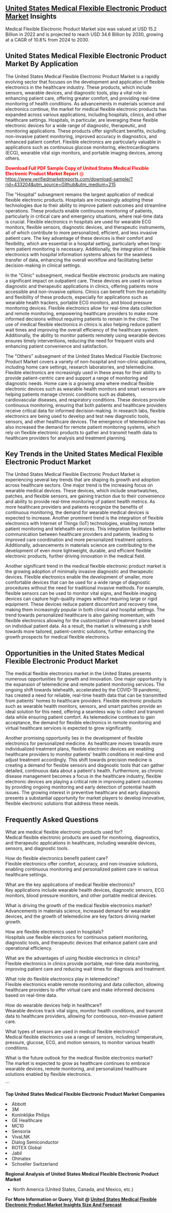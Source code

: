 <h2><a href="https://www.verifiedmarketreports.com/download-sample/?rid=433204&amp;utm_source=Github&amp;utm_medium=215" target="_blank">United States Medical Flexible Electronic Product Market</a> Insights</h2><p>Medical Flexible Electronic Product Market size was valued at USD 15.2 Billion in 2022 and is projected to reach USD 34.6 Billion by 2030, growing at a CAGR of 10.8% from 2024 to 2030.</p><p> <h2>United States Medical Flexible Electronic Product Market By Application</h2> <p>The United States Medical Flexible Electronic Product Market is a rapidly evolving sector that focuses on the development and application of flexible electronics in the healthcare industry. These products, which include sensors, wearable devices, and diagnostic tools, play a vital role in enhancing patient care, offering greater comfort, and providing real-time monitoring of health conditions. As advancements in materials science and electronics continue, the market for medical flexible electronic products has expanded across various applications, including hospitals, clinics, and other healthcare settings. Hospitals, in particular, are leveraging these flexible electronic devices for a wide range of diagnostic, therapeutic, and monitoring applications. These products offer significant benefits, including non-invasive patient monitoring, improved accuracy in diagnostics, and enhanced patient comfort. Flexible electronics are particularly valuable in applications such as continuous glucose monitoring, electrocardiograms (ECG), wearable vital sign monitors, and portable imaging devices, among others. <p><span class=""><span style="color: #ff0000;"><strong>Download Full PDF Sample Copy of United States Medical Flexible Electronic Product Market Report</strong> @ </span><a href="https://www.verifiedmarketreports.com/download-sample/?rid=433204&amp;utm_source=Github&amp;utm_medium=215" target="_blank">https://www.verifiedmarketreports.com/download-sample/?rid=433204&amp;utm_source=Github&amp;utm_medium=215</a></span></p></p> <p>The "Hospital" subsegment remains the largest application of medical flexible electronic products. Hospitals are increasingly adopting these technologies due to their ability to improve patient outcomes and streamline operations. These products enable continuous monitoring of patients, particularly in critical care and emergency situations, where real-time data is crucial. Flexible electronics in hospitals are used for wearable ECG monitors, flexible sensors, diagnostic devices, and therapeutic instruments, all of which contribute to more personalized, efficient, and less invasive patient care. The key advantage of these devices is their comfort and flexibility, which are essential in a hospital setting, particularly when long-term patient monitoring is necessary. Additionally, the integration of flexible electronics with hospital information systems allows for the seamless transfer of data, enhancing the overall workflow and facilitating better decision-making in clinical settings.</p> <p>In the "Clinic" subsegment, medical flexible electronic products are making a significant impact on outpatient care. These devices are used in various diagnostic and therapeutic applications in clinics, offering patients more accessible and non-invasive options. Clinics can benefit from the portability and flexibility of these products, especially for applications such as wearable health trackers, portable ECG monitors, and blood pressure monitoring devices. Flexible electronics allow for real-time data collection and remote monitoring, empowering healthcare providers to make more informed decisions without requiring patients to remain in the clinic. The use of medical flexible electronics in clinics is also helping reduce patient wait times and improving the overall efficiency of the healthcare system. Additionally, the ability to monitor patients remotely using wearable devices ensures timely interventions, reducing the need for frequent visits and enhancing patient convenience and satisfaction.</p> <p>The "Others" subsegment of the United States Medical Flexible Electronic Product Market covers a variety of non-hospital and non-clinic applications, including home care settings, research laboratories, and telemedicine. Flexible electronics are increasingly used in these areas for their ability to provide patient-centric care and support a range of monitoring and diagnostic needs. Home care is a growing area where medical flexible electronic devices such as wearable health monitors and smart sensors are helping patients manage chronic conditions such as diabetes, cardiovascular diseases, and respiratory conditions. These devices provide continuous monitoring, ensuring that both patients and healthcare providers receive critical data for informed decision-making. In research labs, flexible electronics are being used to develop and test new diagnostic tools, sensors, and other healthcare devices. The emergence of telemedicine has also increased the demand for remote patient monitoring systems, which rely on flexible electronic products to gather and transmit health data to healthcare providers for analysis and treatment planning.</p> <h2>Key Trends in the United States Medical Flexible Electronic Product Market</h2> <p>The United States Medical Flexible Electronic Product Market is experiencing several key trends that are shaping its growth and adoption across healthcare sectors. One major trend is the increasing focus on wearable medical devices. These devices, which include smartwatches, patches, and flexible sensors, are gaining traction due to their convenience and ability to provide real-time monitoring of patient health metrics. As more healthcare providers and patients recognize the benefits of continuous monitoring, the demand for wearable medical devices is expected to increase. Another prominent trend is the integration of flexible electronics with Internet of Things (IoT) technologies, enabling remote patient monitoring and telehealth services. This integration facilitates better communication between healthcare providers and patients, leading to improved care coordination and more personalized treatment options. Additionally, advancements in materials science are contributing to the development of even more lightweight, durable, and efficient flexible electronic products, further driving innovation in the medical field.</p> <p>Another significant trend in the medical flexible electronic product market is the growing adoption of minimally invasive diagnostic and therapeutic devices. Flexible electronics enable the development of smaller, more comfortable devices that can be used for a wide range of diagnostic procedures without the need for traditional invasive methods. For example, flexible sensors can be used to monitor vital signs, and flexible imaging devices can capture high-quality images without requiring large or rigid equipment. These devices reduce patient discomfort and recovery time, making them increasingly popular in both clinical and hospital settings. The trend towards personalized healthcare is also gaining momentum, with flexible electronics allowing for the customization of treatment plans based on individual patient data. As a result, the market is witnessing a shift towards more tailored, patient-centric solutions, further enhancing the growth prospects for medical flexible electronics.</p> <h2>Opportunities in the United States Medical Flexible Electronic Product Market</h2> <p>The medical flexible electronics market in the United States presents numerous opportunities for growth and innovation. One major opportunity is the expansion of telemedicine and remote patient monitoring services. The ongoing shift towards telehealth, accelerated by the COVID-19 pandemic, has created a need for reliable, real-time health data that can be transmitted from patients' homes to healthcare providers. Flexible electronic products such as wearable health monitors, sensors, and smart patches provide an ideal solution for this need, offering a seamless way to collect and transmit data while ensuring patient comfort. As telemedicine continues to gain acceptance, the demand for flexible electronics in remote monitoring and virtual healthcare services is expected to grow significantly. <p>Another promising opportunity lies in the development of flexible electronics for personalized medicine. As healthcare moves towards more individualized treatment plans, flexible electronic devices are enabling healthcare providers to monitor patients' health conditions in real-time and adjust treatment accordingly. This shift towards precision medicine is creating a demand for flexible sensors and diagnostic tools that can gather detailed, continuous data about a patient's health. Furthermore, as chronic disease management becomes a focus in the healthcare industry, flexible electronic devices are playing a critical role in improving patient outcomes by providing ongoing monitoring and early detection of potential health issues. The growing interest in preventive healthcare and early diagnosis presents a substantial opportunity for market players to develop innovative, flexible electronic solutions that address these needs.</p> <h2>Frequently Asked Questions</h2> <p>What are medical flexible electronic products used for? <br>Medical flexible electronic products are used for monitoring, diagnostics, and therapeutic applications in healthcare, including wearable devices, sensors, and diagnostic tools.</p> <p>How do flexible electronics benefit patient care? <br>Flexible electronics offer comfort, accuracy, and non-invasive solutions, enabling continuous monitoring and personalized patient care in various healthcare settings.</p> <p>What are the key applications of medical flexible electronics? <br>Key applications include wearable health devices, diagnostic sensors, ECG monitors, blood pressure monitors, and other portable medical devices.</p> <p>What is driving the growth of the medical flexible electronics market? <br>Advancements in materials science, increased demand for wearable devices, and the growth of telemedicine are key factors driving market growth.</p> <p>How are flexible electronics used in hospitals? <br>Hospitals use flexible electronics for continuous patient monitoring, diagnostic tools, and therapeutic devices that enhance patient care and operational efficiency.</p> <p>What are the advantages of using flexible electronics in clinics? <br>Flexible electronics in clinics provide portable, real-time data monitoring, improving patient care and reducing wait times for diagnosis and treatment.</p> <p>What role do flexible electronics play in telemedicine? <br>Flexible electronics enable remote monitoring and data collection, allowing healthcare providers to offer virtual care and make informed decisions based on real-time data.</p> <p>How do wearable devices help in healthcare? <br>Wearable devices track vital signs, monitor health conditions, and transmit data to healthcare providers, allowing for continuous, non-invasive patient care.</p> <p>What types of sensors are used in medical flexible electronics? <br>Medical flexible electronics use a range of sensors, including temperature, pressure, glucose, ECG, and motion sensors, to monitor various health conditions.</p> <p>What is the future outlook for the medical flexible electronics market? <br>The market is expected to grow as healthcare continues to embrace wearable devices, remote monitoring, and personalized healthcare solutions enabled by flexible electronics.</p> ```</p><p><strong>Top United States Medical Flexible Electronic Product Market Companies</strong></p><div data-test-id=""><p><li>Abbott</li><li> 3M</li><li> Koninklijke Philips</li><li> GE Healthcare</li><li> MC10</li><li> Sensoria</li><li> VivaLNK</li><li> Dialog Semiconductor</li><li> ROTEX Global</li><li> Jabil</li><li> Ohmatex</li><li> Schoeller Switzerland</li></p><div><strong>Regional Analysis of&nbsp;United States Medical Flexible Electronic Product Market</strong></div><ul><li dir="ltr"><p dir="ltr">North America&nbsp;(United States, Canada, and Mexico, etc.)</p></li></ul><p><strong>For More Information or Query, Visit @&nbsp;</strong><strong><a href="https://www.verifiedmarketreports.com/product/medical-flexible-electronic-product-market/?utm_source=Github&amp;utm_medium=215" target="_blank">United States Medical Flexible Electronic Product Market Insights Size And Forecast</a></strong></p></div>
